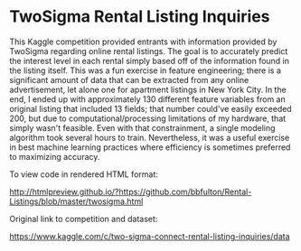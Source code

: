 # TwoSigma Rental Listing Inquiries

This Kaggle competition provided entrants with information provided by TwoSigma regarding online rental listings.  The goal is to accurately predict the interest level in each rental simply based off of the information found in the listing itself.  This was a fun exercise in feature engineering; there is a significant amount of data that can be extracted from any online advertisement, let alone one for apartment listings in New York City.  In the end, I ended up with approximately 130 different feature variables from an original listing that included 13 fields; that number could've easily exceeded 200, but due to computational/processing limitations of my hardware, that simply wasn't feasible.  Even with that constrainment, a single modeling algorithm took several hours to train.  Nevertheless, it was a useful exercise in best machine learning practices where efficiency is sometimes preferred to maximizing accuracy.  

To view code in rendered HTML format:  

http://htmlpreview.github.io/?https://github.com/bbfulton/Rental-Listings/blob/master/twosigma.html

Original link to competition and dataset:

https://www.kaggle.com/c/two-sigma-connect-rental-listing-inquiries/data
